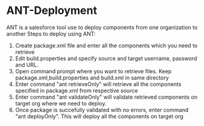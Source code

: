 # ANT-Deployment
ANT is a salesforce tool use to deploy components from one organization to another
Steps to deploy using ANT:
1. Create package.xml file and enter all the components which you need to retrieve
2. Edit build.properties and specify source and target username, password and URL.
3. Open command prompt where you want to retrieve files. Keep package.xml,build.properties and build.xml in same directory
4. Enter command "ant retrieveOnly" will retrieve all the components specified in package.xml from respective source
5. Enter command "ant validateOnly" will validate retrieved components on target org where we need to deploy.
6. Once package is succefully validated with no errors, enter command "ant deployOnly". This will deploy all the components on target org

